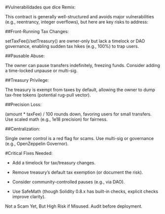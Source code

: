 #Vulnerabilidades que dice Remix:

This contract is generally well-structured and avoids major vulnerabilities (e.g., reentrancy, integer overflows), but here are key risks to address:

##Front-Running Tax Changes:

setTaxFee()/setTreasury() are owner-only but lack a timelock or DAO governance, enabling sudden tax hikes (e.g., 100%) to trap users.

##Pausable Abuse:

The owner can pause transfers indefinitely, freezing funds. Consider adding a time-locked unpause or multi-sig.

##Treasury Privilege:

The treasury is exempt from taxes by default, allowing the owner to dump tax-free tokens (potential rug-pull vector).

##Precision Loss:

(amount * taxFee) / 100 rounds down, favoring users for small transfers. Use scaled math (e.g., 1e18 precision) for fairness.

##Centralization:

Single owner control is a red flag for scams. Use multi-sig or governance (e.g., OpenZeppelin Governor).

#Critical Fixes Needed:

- Add a timelock for tax/treasury changes.

- Remove treasury’s default tax exemption (or document the risk).

- Consider community-controlled pauses (e.g., via DAO).

- Use SafeMath (though Solidity 0.8.x has built-in checks, explicit checks improve clarity).

Not a Scam Yet, But High Risk if Misused. Audit before deployment.
